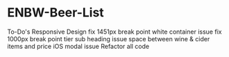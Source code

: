 # ENBW-Beer-List

To-Do's
Responsive Design
	fix 1451px break point white container issue
	fix 1000px break point tier sub heading issue
	space between wine & cider items and price
	iOS modal issue
Refactor all code